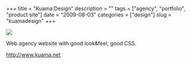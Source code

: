 +++
title = "Kuama:Design"
description = ""
tags = ["agency", "portfolio", "product site"]
date = "2009-08-03"
categories = ["design"]
slug = "kuamadesign"
+++


 

  <div id="screens-thumbs" class="clearfix">
    <div class="txt-center" id="design-submission"><a href="http://www.kuama.net/"><img id='bluga-thumbnail-1844' class='bluga-thumbnail large' src='//media.konigi.com/bluga/
wt4a769c70d55d8.jpg'/></a></div>  
  </div>   
<p>Web agency website with good look&amp;feel, good CSS.</p>
<p><a href="http://www.kuama.net/">http://www.kuama.net</a></p>




